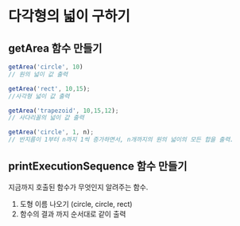 # 다각형의 넓이 구하기

## getArea 함수 만들기
```js
getArea('circle', 10)
// 원의 넓이 값 출력

getArea('rect', 10,15);
//사각형 넓이 값 출력

getArea('trapezoid', 10,15,12);
// 사다리꼴의 넓이 값 출력

getArea('circle', 1, n);
// 반지름이 1부터 n까지 1씩 증가하면서, n개까지의 원의 넓이의 모든 합을 출력. 
```

## printExecutionSequence 함수 만들기
지금까지 호출된 함수가 무엇인지 알려주는 함수.
1. 도형 이름 나오기 (circle, circle, rect)
1. 함수의 결과 까지 순서대로 같이 출력
